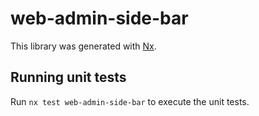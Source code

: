 # web-admin-side-bar

This library was generated with [Nx](https://nx.dev).

## Running unit tests

Run `nx test web-admin-side-bar` to execute the unit tests.
